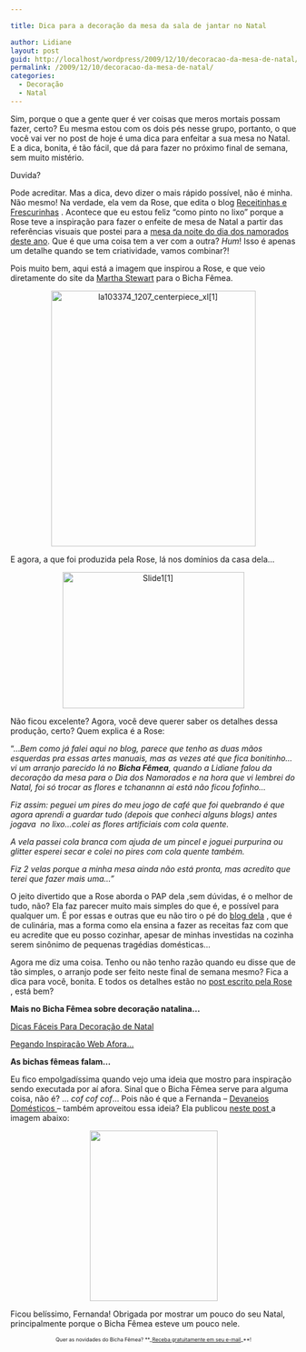 ```yaml
---

title: Dica para a decoração da mesa da sala de jantar no Natal

author: Lidiane
layout: post
guid: http://localhost/wordpress/2009/12/10/decoracao-da-mesa-de-natal/
permalink: /2009/12/10/decoracao-da-mesa-de-natal/
categories:
  - Decoração
  - Natal
---
```

Sim, porque o que a gente quer é ver coisas que meros mortais possam fazer, certo? Eu mesma estou com os dois pés nesse grupo, portanto, o que você vai ver no post de hoje é uma dica para enfeitar a sua mesa no Natal. E a dica, bonita, é tão fácil, que dá para fazer no próximo final de semana, sem muito mistério.

Duvida?<!--more-->

Pode acreditar. Mas a dica, devo dizer o mais rápido possível, não é minha. Não mesmo! Na verdade, ela vem da Rose, que edita o blog [Receitinhas e Frescurinhas](http://receitinhasefrescurinhas.blogspot.com/) . Acontece que eu estou feliz &#8220;como pinto no lixo&#8221; porque a Rose teve a inspiração para fazer o enfeite de mesa de Natal a partir das referências visuais que postei para a <a href="http://www.trololodemulher.com.br/2009/05/28/e-a-mesa-na-noite-do-dia-dos-namorados/" target="_self">mesa da noite do dia dos namorados deste ano</a>. Que é que uma coisa tem a ver com a outra? _Hum_! Isso é apenas um detalhe quando se tem criatividade, vamos combinar?!

Pois muito bem, aqui está a imagem que inspirou a Rose, e que veio diretamente do site da [Martha Stewart](http://www.marthastewart.com/)  para o Bicha Fêmea.

<p style="text-align: center;">
  <img class="size-full wp-image-3829  aligncenter" title="la103374_1207_centerpiece_xl[1]" src="http://www.trololodemulher.com.br/blog/wp-content/uploads/2009/12/la103374_1207_centerpiece_xl1.jpg" alt="la103374_1207_centerpiece_xl[1]" width="360" height="450" />
</p>

E agora, a que foi produzida pela Rose, lá nos domínios da casa dela&#8230;

<p style="text-align: center;">
  <img class="size-full wp-image-3830  aligncenter" title="Slide1[1]" src="http://www.trololodemulher.com.br/blog/wp-content/uploads/2009/12/Slide11.JPG" alt="Slide1[1]" width="320" height="240" />
</p>

Não ficou excelente? Agora, você deve querer saber os detalhes dessa produção, certo? Quem explica é a Rose:

&#8220;&#8230;_Bem como já falei aqui no blog, parece que tenho as duas mãos esquerdas pra essas artes manuais, mas as vezes até que fica bonitinho&#8230;vi um arranjo parecido lá no **Bicha Fêmea**, quando a Lidiane falou da decoração da mesa para o Dia dos Namorados e na hora que vi lembrei do Natal, foi só trocar as flores e tchanannn ai está não ficou fofinho&#8230;_

_Fiz assim: peguei um pires do meu jogo de café que foi quebrando é que agora aprendi a guardar tudo (depois que conheci alguns blogs) antes jogava  no lixo&#8230;colei as flores artificiais com cola quente._
  
_A vela passei cola branca com ajuda de um pincel e joguei purpurina ou glitter esperei secar e colei no pires com cola quente também._

_Fiz 2 velas porque a minha mesa ainda não está pronta, mas acredito que terei que fazer mais uma&#8230;&#8221;_

O jeito divertido que a Rose aborda o PAP dela ,sem dúvidas, é o melhor de tudo, não? Ela faz parecer muito mais simples do que é, e possível para qualquer um. É por essas e outras que eu não tiro o pé do [blog dela](http://receitinhasefrescurinhas.blogspot.com/) , que é de culinária, mas a forma como ela ensina a fazer as receitas faz com que eu acredite que eu posso cozinhar, apesar de minhas investidas na cozinha serem sinônimo de pequenas tragédias domésticas&#8230;

Agora me diz uma coisa. Tenho ou não tenho razão quando eu disse que de tão simples, o arranjo pode ser feito neste final de semana mesmo? Fica a dica para você, bonita. E todos os detalhes estão no [post escrito pela Rose](http://receitinhasefrescurinhas.blogspot.com/2009/12/eu-que-fiz.html) , está bem?

**Mais no Bicha Fêmea sobre decoração natalina&#8230;**

<a href="http://www.trololodemulher.com.br/2009/12/01/dicas-faceis-para-decoracao-de-natal/" target="_self">Dicas Fáceis Para Decoração de Natal</a>

<a href="http://www.trololodemulher.com.br/2008/12/04/pegando-inspirao-web-afora/" target="_self">Pegando Inspiração Web Afora&#8230;</a>

**As bichas fêmeas falam&#8230;**

Eu fico empolgadíssima quando vejo uma ideia que mostro para inspiração sendo executada por aí afora. Sinal que o Bicha Fêmea serve para alguma coisa, não é? &#8230; _cof cof cof_&#8230; Pois não é que a Fernanda &#8211; [Devaneios Domésticos ](http://devaneiosdomesticos.blogspot.com/) &#8211; também aproveitou essa ideia? Ela publicou [neste post ](http://devaneiosdomesticos.blogspot.com/2010/01/ainda-2009-quem-fez-parte-do-meu-natal.html) a imagem abaixo:

<p style="text-align: center;">
  <a href="http://www.trololodemulher.com.br/blog/wp-content/uploads/2010/01/GEDC46641.jpg"><img class="size-medium wp-image-4097  aligncenter" title="GEDC4664[1]" src="http://www.trololodemulher.com.br/blog/wp-content/uploads/2010/01/GEDC46641-225x300.jpg" alt="" width="225" height="300" /></a>
</p>

Ficou belíssimo, Fernanda! Obrigada por mostrar um pouco do seu Natal, principalmente porque o Bicha Fêmea esteve um pouco nele.

<p style="text-align: center;">
  <span style="font-size: xx-small;">Quer as novidades do Bicha Fêmea? **_<a href="http://feedburner.google.com/fb/a/mailverify?uri=blogbichafemea&loc=pt_BR">Receba gratuitamente em seu e-mail</a>_**!</span>
</p>